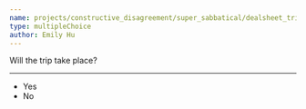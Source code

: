 ```yaml
---
name: projects/constructive_disagreement/super_sabbatical/dealsheet_trip.md
type: multipleChoice
author: Emily Hu
---
```


Will the trip take place?

---

- Yes
- No
